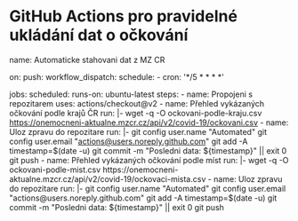 # GitHub Actions pro pravidelné ukládání dat o očkování

name: Automaticke stahovani dat z MZ CR

on:
  push:
  workflow_dispatch:
  schedule:
    - cron: '*/5 * * * *'

jobs:
  scheduled:
    runs-on: ubuntu-latest
    steps:
    - name: Propojeni s repozitarem
      uses: actions/checkout@v2
    - name: Přehled vykázaných očkování podle krajů ČR
      run: |-
        wget -q -O ockovani-podle-kraju.csv https://onemocneni-aktualne.mzcr.cz/api/v2/covid-19/ockovani.csv
    - name: Uloz zpravu do repozitare
      run: |-
        git config user.name "Automated"
        git config user.email "actions@users.noreply.github.com"
        git add -A
        timestamp=$(date -u)
        git commit -m "Posledni data: ${timestamp}" || exit 0
        git push
    - name: Přehled vykázaných očkování podle míst
      run: |-
        wget -q -O ockovani-podle-mist.csv https://onemocneni-aktualne.mzcr.cz/api/v2/covid-19/ockovaci-mista.csv
    - name: Uloz zpravu do repozitare
      run: |-
        git config user.name "Automated"
        git config user.email "actions@users.noreply.github.com"
        git add -A
        timestamp=$(date -u)
        git commit -m "Posledni data: ${timestamp}" || exit 0
        git push
